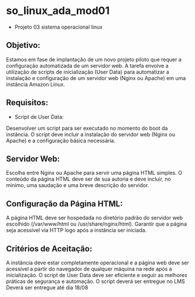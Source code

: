 # so_linux_ada_mod01
- Projeto 03 sistema operacional linux

## Objetivo:

Estamos em fase de implantação de um novo projeto piloto que requer a configuração automatizada de um servidor web. A tarefa envolve a utilização de scripts de inicialização (User Data) para automatizar a instalação e configuração de um servidor web (Nginx ou Apache) em uma instância Amazon Linux.

## Requisitos:

- Script de User Data:

Desenvolver um script para ser executado no momento do boot da instância. O script deve incluir a instalação do servidor web (Nginx ou Apache) e a configuração básica necessária.

## Servidor Web:

Escolha entre Nginx ou Apache para servir uma página HTML simples. O conteúdo da página HTML deve ser de sua autoria e deve incluir, no mínimo, uma saudação e uma breve descrição do servidor.

## Configuração da Página HTML:

A página HTML deve ser hospedada no diretório padrão do servidor web escolhido (/var/www/html ou /usr/share/nginx/html). Garantir que a página seja acessível via HTTP logo após a instância ser iniciada.

## Critérios de Aceitação:

A instância deve estar completamente operacional e a página web deve ser acessível a partir do navegador de qualquer máquina na rede após a inicialização. O script de User Data deve ser eficiente e seguir as melhores práticas de segurança e automação. O script deverá ser entregue no LMS Deverá ser entregue até dia 18/08